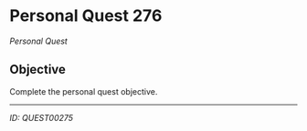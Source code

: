 # Personal Quest 276

*Personal Quest*

## Objective
Complete the personal quest objective.

---
*ID: QUEST00275*